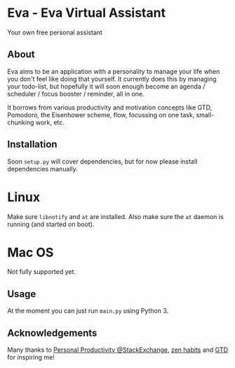 # Eva - Eva Virtual Assistant

Your own free personal assistant


## About

Eva aims to be an application with a personality to manage your life when you
don't feel like doing that yourself.
It currently does this by managing your todo-list, but hopefully it will soon
enough become an agenda / scheduler / focus booster / reminder, all in one.

It borrows from various productivity and motivation concepts like GTD,
Pomodoro, the Eisenhower scheme, flow, focussing on one task, small-chunking
work, etc.


## Installation

Soon `setup.py` will cover dependencies, but for now please install
dependencies manually.

# Linux

Make sure `libnotify` and `at` are installed. Also make sure the `at` daemon is
running (and started on boot).

# Mac OS

Not fully supported yet.


## Usage

At the moment you can just run `main.py` using Python 3.


## Acknowledgements

Many thanks to [Personal Productivity @StackExchange](http://productivity.stackexchange.com), [zen habits](http://zenhabits.net) and [GTD](http://gettingthingsdone.com) for
inspiring me!
